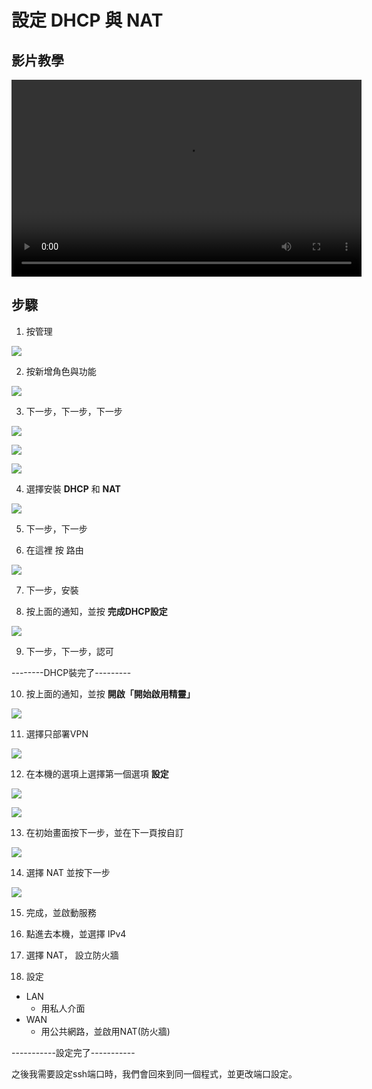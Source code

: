 # 設定 DHCP 與 NAT
## 影片教學
<video width="560" height="315" controls>
  <source src="/videos/ap-5.srv-content.mp4" type="video/mp4">
  Your browser does not support the video tag.
</video>

## 步驟
1. 按管理

![](images/click_management.png)

2. 按新增角色與功能

![](images/select_ad_option.jpg)

3. 下一步，下一步，下一步

![](images/click_next_1.jpg)

![](images/click_next_2.jpg)

![](images/click_next_3.jpg)

4. 選擇安裝 **DHCP** 和 **NAT**

![](images/select_ad_cert_option.jpg)

5. 下一步，下一步

6. 在這裡 按 路由

![](images/jisjdfos-3.png)

7. 下一步，安裝

8. 按上面的通知，並按 **完成DHCP設定**

![](images/select_dhcp_nat_dhcp.png)

9. 下一步，下一步，認可
 
--------DHCP裝完了---------

10. 按上面的通知，並按 **開啟「開始啟用精靈」**

![](images/select_dhcp_nat_nat.png) 

11. 選擇只部署VPN

![](images/select_nat_only_deploy_vpn.png)

12. 在本機的選項上選擇第一個選項 **設定**

![](images/select_nat_host_image.png)

![](images/select_nat_setup_options.png)

13. 在初始畫面按下一步，並在下一頁按自訂

![](images/select_nat_custom_settings.png)

14. 選擇 NAT 並按下一步

![](images/select_nat_custom_menu_only_nat.png)

15. 完成，並啟動服務

16. 點進去本機，並選擇 IPv4 

17. 選擇 NAT， 設立防火牆 

18. 設定
  - LAN
      - 用私人介面
  - WAN
      - 用公共網路，並啟用NAT(防火牆)


-----------設定完了-----------

之後我需要設定ssh端口時，我們會回來到同一個程式，並更改端口設定。